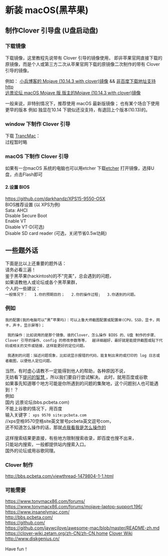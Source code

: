 # 新装 macOS(黑苹果)

## 制作Clover 引导盘 (U盘启动盘)

### 下载镜像
下载镜像，这里教程先说带有 Clover 引导的镜像使用，
即非苹果官网直接下载的原镜像，而是个人或第三方二次从苹果官网下载的原镜像二次制作的带有 Clover 引导的镜像。

例如：
[小兵博客的 Mojave (10.14.3 with clover)镜像](https://blog.daliansky.net/macOS-Mojave-10.14.3-18D42-official-version-with-Clover-4859-original-image.html) && [非百度下载地址支持http](https://mirrors.dtops.cc/iso/MacOS/daliansky_macos/)  
[远景论坛 macOS Mojave 版 版主的Mojave (10.14.3 with clover)镜像](http://bbs.pcbeta.com/viewthread-1804325-1-1.html)

一般来说，非特别情况下，推荐使用 macOS 最新版镜像；
也有某个场合下使用更早的版本 例如 独显在10.14 下貌似还没支持，有退回上个版本(10.13)的。


### window 下制作 Clover 引导
下载 [TrancMac](https://www.acutesystems.com/scrtm.htm)：  
过程暂时略



### macOS 下制作 Clover 引导
如果有一台macOS 系统的电脑也可以用etcher
下载[etcher](https://etcher.io/) 打开镜像，选择U盘，点击Flash即可


#### 2.设置 BIOS   
https://github.com/darkhandz/XPS15-9550-OSX  
BIOS推荐设置 (以 XPS为例)  
Sata: AHCI  
Disable Secure Boot  
Enable VT  
Disable VT-D(可选)  
Disable SD card reader (可选，关闭节省0.5w功耗)  

## 一些题外话  
下面是比以上还重要的题外话：  
请务必看三遍！  
鉴于黑苹果(hackintosh)的不"完美"，总会遇到的问题，  
如果请教他人或论坛或各个黑苹果群，  
个人的一些建议：  
`
一般情况下：  
1.你的预期目的；  
2.你的操作过程;  
3.你遇到的问题。  
`

### 例如  
`我的配置(我的电脑可以“黑”苹果吗)：可以上鲁大师截图配置或配置单(CPU，SSD，显卡，网卡，声卡，显示屏等)；`  

` 我的操作：比如说用的是那个镜像、谁的Clover、怎么操作 BIOS 的、U盘 制作的步骤、Clover 引导的操作、config 的修改参数等等，` 
` 越详细越好，最好就是能提供截图或贴下代码或相关的文件或链接，这样能更好的定位问题。` 

` 我遇到的问题：描述问题现象，比如说显示报错的代码，能复制出来的或打印的 log 日志或者截图，以便他人定位问题。`


当然，有时虚心请教不一定能得到他人的帮助，各种原因不说，  
无妨看下[提问的智慧
](https://github.com/ryanhanwu/How-To-Ask-Questions-The-Smart-Way/blob/master/README-zh_CN.md) ，所以我们要自行尝试解决。
此时，就用百度或谷歌  
如果事先知道哪个地方可能是你所遇到的问题的集聚地，这个问题别人也可能遇到！？  
例如  
国内 远景论坛(bbs.pcbeta.com)  
不能上谷歌的情况下，用百度  
输入关键字： 
`xps 9570 site:pcbeta.com`  
//xps空格9570空格site英文冒号pcbeta英文逗号com，  
还不知道怎么操作的话，那就[点我看我是怎么操作的](https://t.cn/E5XaPvJ)  

这样搜索结果更直接，有些地方限制搜索收录，即百度也搜不出来，  
只能站内搜索，一般都提供站内搜索入口。  
国外的论坛或用谷歌同理。  


### Clover 制作  
http://bbs.pcbeta.com/viewthread-1479804-1-1.html  


### 可能需要   
https://www.tonymacx86.com/forums/  
https://www.tonymacx86.com/forums/mojave-laptop-support.196/    
https://www.insanelymac.com/  
http://bbs.pcbeta.com/  
https://github.com/  
https://github.com/jaywcjlove/awesome-mac/blob/master/README-zh.md  
https://clover-wiki.zetam.org/zh-CN/zh-CN.home [Clover Wiki](http://clover-wiki.zetam.org/Home)
http://www.diskgenius.cn/


Have fun！
